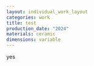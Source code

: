 ```yaml
---
layout: individual_work_layout
categories: work
title: test
production_date: "2024"
materials: ceramic
dimensions: variable
---
```

yes
